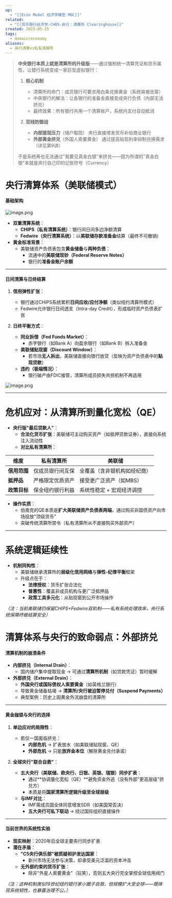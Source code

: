 ```yaml
---
up:
  - "[[Econ Model 经济学模型 MOC]]"
related:
  - "[[货币银行经济学-CH05-央行：清算所 Clearinghouse]]"
created: 2025-05-25
tags:
  - domain/economy
aliases:
  - 央行清算vs私有清算所
---
```


> **中央银行本质上就是清算所的升级版**——通过强制统一清算凭证和货币属性，让银行系统变成一家巨型虚拟银行：
> 
> 1. **核心机制**
>    - 清算所的命门：成员银行可要求用白条兑换黄金（系统易被击穿）
>    - 中央银行的解法：让各银行的准备金直接变成央行负债（内部无法挤兑）
>    - 最终效果：所有银行共用一个清算账户，系统内支付自动抵消
> 
> 2. **双线防御战**
>    - **内部提现压力**（储户取现）
>      央行直接增发货币补给商业银行
>    - **外部黄金挤兑**（外国人索要黄金）
>      通过提高贴现利率抑制兑换需求（详见第9讲）
> 
> 于是系统再也无法通过"我要见真金白银"来挤兑——因为所谓的"真金白银"本就是央行自己印的记账符号（Currency）

# 央行清算体系（美联储模式）

#### **基础架构**

![image.png](https://s1.vika.cn/space/2025/05/25/8e4ca0f3455b4f448f5b1101251b8f8e)



- **双重清算系统**：
  - **CHIPS（私有清算系统）**：银行间日间多边净额清算
  - **Fedwire（央行清算系统）**：以**美联储存款准备金**结算（最终不可撤销）
- **黄金标准背景**：
  - 美联储资产负债表包含**黄金储备**与**两种负债**：
    - 流通中的**美联储现钞（Federal Reserve Notes）**
    - 银行的**准备金账户余额**

---

#### **日间清算与日终结算**
1. **信用弹性扩张**：
   - 银行通过CHIPS系统累积**日间应收/应付净额**（类似纽约清算所模式）
   - Fedwire允许银行日间透支（Intra-day Credit），形成临时资产负债表扩张

2. **日终平衡方式**：
   - **同业拆借（Fed Funds Market）**：
     - 赤字银行（如Bank A）向盈余银行（如Bank B）拆入准备金
   - **美联储贴现窗（Discount Window）**：
     - 若市场**无人拆出**，美联储直接向银行放贷（反映为资产负债表中的**贴现贷款**）
   - **违约（极端情况）**：
     - 银行破产由FDIC接管，清算所成员损失共担机制不再适用

![image.png](https://s1.vika.cn/space/2025/05/25/90406d88d8dc49e7bd54b8532868be88)

---

# 危机应对：从清算所到量化宽松（QE）

- **央行版"最后贷款人"**：
  - **合法化货币扩张**：美联储可主动购买资产（如抵押贷款证券），直接向系统注入流动性
  - **对比私有清算所**：

  
|**维度**|**私有清算所**|**美联储**|
|---|---|---|
|**信用范围**|仅成员银行间互保|全覆盖（含非银机构如经纪商）|
|**抵押品**|严格限定优质资产|接受更广泛资产（如MBS）|
|**政策目标**|保全纽约银行利益|系统性稳定 + 宏观经济调控|

- **操作实质**：
  - 伯南克的QE本质是**扩大美联储资产负债表两端**，通过购买非国债资产向市场投放"顶级货币"
  - 突破传统清算所禁令（私有清算所从不直接购买外部资产）

---

# 系统逻辑延续性

- **机制同构性**：
  - 美联储继承清算所的**层级化信用网络**与**弹性-纪律平衡**框架
  - 升级点在于：
    - **法律授权**：货币扩张合法化
    - **普惠性**：覆盖非成员机构与更广泛抵押品
    - **政策工具多元化**：从贴现窗到公开市场操作

*（注：当前美联储仍保留CHIPS+Fedwire双轨制——私有系统处理效率，央行系统保障终极结算安全）*




# **清算体系与央行的致命弱点：外部挤兑**


#### **清算机制的崩溃条件**

- **内部挤兑（Internal Drain）**：
  - 国内储户集中提取现金 → 可通过**清算所机制**（如贷款凭证）暂时缓解
- **外部挤兑（External Drain）**：
  - **外国央行或国际债权人索要黄金**（如英格兰银行）
  - 导致黄金储备枯竭 → **清算所/央行被迫暂停兑付（Suspend Payments）**
  - 典型案例：历史上因黄金外流崩盘的清算所

---

#### **黄金枷锁与央行的选择**
1. **单边应对的局限性**：
   - 若仅一国面临挤兑：
     - **内部危机** → 扩表放水（如美联储贴现窗、QE）
     - **外部危机** → 只能**放弃金本位**（解除黄金兑付承诺）

2. **全球央行"联合自救"**：
   - **五大央行（美联储、欧央行、日银、英银、瑞银）同步扩表**：
     - 通过**协调量化宽松（QE）**避免资金外逃（没有外部"更高层级"挤兑方）
     - 本质是将**国家清算所逻辑升级至全球层级**
   - **与IMF对比**：
     - IMF需成员国全体同意增发SDR（如美国常否决）
     - **五大央行可私下联动** → 绕过国际组织直接操作

---

#### **当前世界的系统性实验**
- **现实映射**：2020年后全球主要央行同步扩表
- **潜在矛盾**：
  - **"C5央行俱乐部"被质疑袒护发达国家**：
    - 新兴市场无法参与决策，却承受美元泛滥的资本冲击
  - **无外部约束的货币扩张**：
    - 除非"外星人索要黄金"（玩笑），否则五大央行完全掌控全球信用阀门

*（注：这种机制类似19世纪纽约银行家小圈子自救，但规模扩大至全球——既体现系统韧性，也暴露治理不公。）*